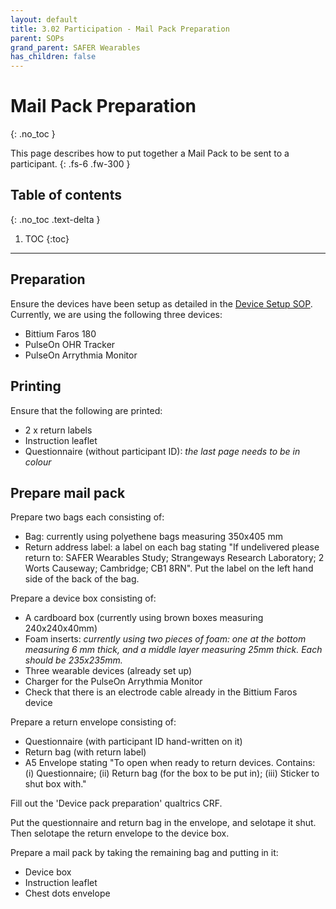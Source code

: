 ```yaml
---
layout: default
title: 3.02 Participation - Mail Pack Preparation
parent: SOPs
grand_parent: SAFER Wearables
has_children: false
---
```


# Mail Pack Preparation
{: .no_toc }

This page describes how to put together a Mail Pack to be sent to a participant.
{: .fs-6 .fw-300 }

## Table of contents
{: .no_toc .text-delta }

1. TOC
{:toc}

---

## Preparation

Ensure the devices have been setup as detailed in the [Device Setup SOP](./device_setup). Currently, we are using the following three devices:
- Bittium Faros 180
- PulseOn OHR Tracker
- PulseOn Arrythmia Monitor

## Printing

Ensure that the following are printed:
- 2 x return labels
- Instruction leaflet
- Questionnaire (without participant ID): _the last page needs to be in colour_

## Prepare mail pack

Prepare two bags each consisting of:
- Bag: currently using polyethene bags measuring 350x405 mm
- Return address label: a label on each bag stating "If undelivered please return to: SAFER Wearables Study; Strangeways Research Laboratory; 2 Worts Causeway; Cambridge; CB1 8RN". Put the label on the left hand side of the back of the bag.

Prepare a device box consisting of:
- A cardboard box (currently using brown boxes measuring 240x240x40mm)
- Foam inserts: _currently using two pieces of foam: one at the bottom measuring 6 mm thick, and a middle layer measuring 25mm thick. Each should be 235x235mm._
- Three wearable devices (already set up)
- Charger for the PulseOn Arrythmia Monitor
- Check that there is an electrode cable already in the Bittium Faros device

Prepare a return envelope consisting of:
- Questionnaire (with participant ID hand-written on it)
- Return bag (with return label)
- A5 Envelope stating "To open when ready to return devices. Contains: (i) Questionnaire; (ii) Return bag (for the box to be put in); (iii) Sticker to shut box with."

Fill out the 'Device pack preparation' qualtrics CRF.

Put the questionnaire and return bag in the envelope, and selotape it shut. Then selotape the return envelope to the device box.

Prepare a mail pack by taking the remaining bag and putting in it:
- Device box
- Instruction leaflet
- Chest dots envelope
